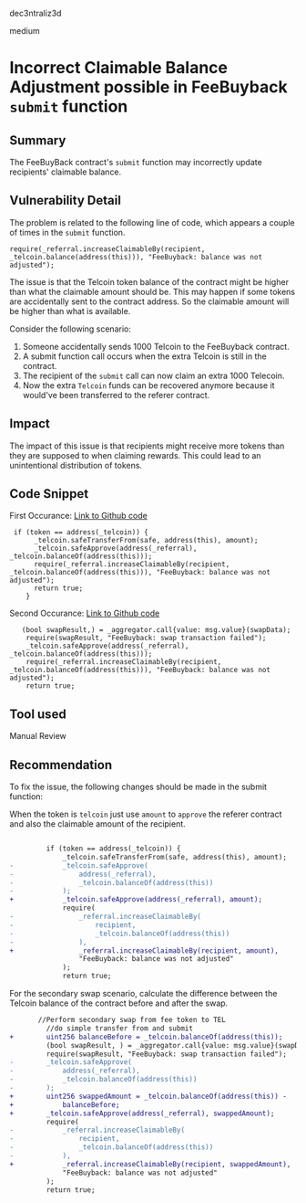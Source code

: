 dec3ntraliz3d

medium

# Incorrect Claimable Balance Adjustment possible in FeeBuyback  `submit` function

## Summary

The FeeBuyBack contract's `submit` function may incorrectly update recipients' claimable balance.

## Vulnerability Detail

The problem is related to the following line of code, which appears a couple of times in the `submit` function.

```solidity
require(_referral.increaseClaimableBy(recipient, _telcoin.balance(address(this))), "FeeBuyback: balance was not adjusted");
```
The issue is that the Telcoin token balance of the contract might be higher than what the claimable amount should be. This may happen if some tokens are accidentally sent to the contract address. So the claimable amount will be higher than what is available.

Consider the following scenario:

1. Someone accidentally sends 1000 Telcoin to the FeeBuyback contract.
2. A submit function call occurs when the extra Telcoin is still in the contract.
3. The recipient of the `submit` call can now claim an extra 1000 Telecoin.
4. Now the extra `Telcoin` funds can be recovered anymore because it would've been transferred to the referer contract.



## Impact

The impact of this issue is that recipients might receive more tokens than they are supposed to when claiming rewards. This could lead to an unintentional distribution of tokens.

## Code Snippet
First Occurance:
[Link to Github code](https://github.com/sherlock-audit/2023-02-telcoin/blob/main/telcoin-audit/contracts/staking/FeeBuyback.sol#L64)

```solidity
 if (token == address(_telcoin)) {
      _telcoin.safeTransferFrom(safe, address(this), amount);
      _telcoin.safeApprove(address(_referral), _telcoin.balanceOf(address(this)));
      require(_referral.increaseClaimableBy(recipient, _telcoin.balanceOf(address(this))), "FeeBuyback: balance was not adjusted");
      return true;
    }
```
Second Occurance:
[Link to Github code](https://github.com/sherlock-audit/2023-02-telcoin/blob/main/telcoin-audit/contracts/staking/FeeBuyback.sol#L81)

```solidity
   (bool swapResult,) = _aggregator.call{value: msg.value}(swapData);
    require(swapResult, "FeeBuyback: swap transaction failed");
    _telcoin.safeApprove(address(_referral), _telcoin.balanceOf(address(this)));
    require(_referral.increaseClaimableBy(recipient, _telcoin.balanceOf(address(this))), "FeeBuyback: balance was not adjusted");
    return true;
```

## Tool used

Manual Review

## Recommendation

To fix the issue, the following changes should be made in the submit function:


When the token is `telcoin`  just use `amount` to `approve` the referer contract and also the claimable amount of the recipient. 

```diff

         if (token == address(_telcoin)) {
             _telcoin.safeTransferFrom(safe, address(this), amount);
-            _telcoin.safeApprove(
-                address(_referral),
-                _telcoin.balanceOf(address(this))
-            );
+            _telcoin.safeApprove(address(_referral), amount);
             require(
-                _referral.increaseClaimableBy(
-                    recipient,
-                    _telcoin.balanceOf(address(this))
-                ),
+                _referral.increaseClaimableBy(recipient, amount),
                 "FeeBuyback: balance was not adjusted"
             );
             return true;

```

For the secondary swap scenario, calculate the difference between the Telcoin balance of the contract before and after the swap.

```diff
       //Perform secondary swap from fee token to TEL
         //do simple transfer from and submit
+        uint256 balanceBefore = _telcoin.balanceOf(address(this));
         (bool swapResult, ) = _aggregator.call{value: msg.value}(swapData);
         require(swapResult, "FeeBuyback: swap transaction failed");
-        _telcoin.safeApprove(
-            address(_referral),
-            _telcoin.balanceOf(address(this))
-        );
+        uint256 swappedAmount = _telcoin.balanceOf(address(this)) -
+            balanceBefore;
+        _telcoin.safeApprove(address(_referral), swappedAmount);
         require(
-            _referral.increaseClaimableBy(
-                recipient,
-                _telcoin.balanceOf(address(this))
-            ),
+            _referral.increaseClaimableBy(recipient, swappedAmount),
             "FeeBuyback: balance was not adjusted"
         );
         return true;

```




